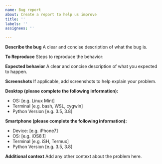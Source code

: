 ```yaml
---
name: Bug report
about: Create a report to help us improve
title: ''
labels: ''
assignees: ''

---
```


**Describe the bug**
A clear and concise description of what the bug is.

**To Reproduce**
Steps to reproduce the behavior:


**Expected behavior**
A clear and concise description of what you expected to happen.

**Screenshots**
If applicable, add screenshots to help explain your problem.

**Desktop (please complete the following information):**
 - OS: [e.g. Linux Mint]
 - Terminal [e.g. bash, WSL, cygwin]
 - Python Version [e.g. 3.5, 3.8]

**Smartphone (please complete the following information):**
 - Device: [e.g. iPhone7]
 - OS: [e.g. iOS8.1]
 - Terminal [e.g. iSH, Termux]
 - Python Version [e.g. 3.5, 3.8]

**Additional context**
Add any other context about the problem here.
